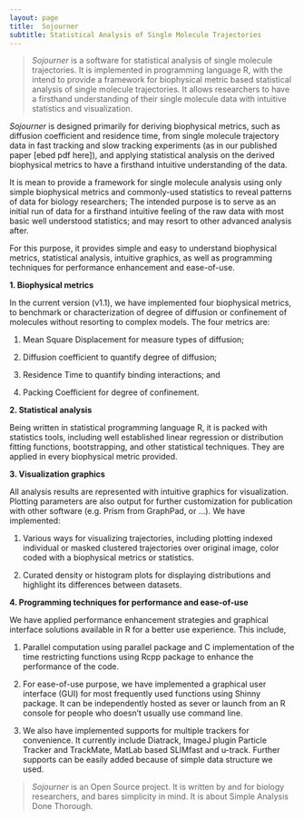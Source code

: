 ```yaml
---
layout: page
title:  Sojourner
subtitle: Statistical Analysis of Single Molecule Trajectories
---
```




> *Sojourner* is a software for statistical analysis of single molecule trajectories. It is implemented in programming language R, with the intend to provide a framework for biophysical metric based statistical analysis of single molecule trajectories. It allows researchers to have a firsthand understanding of their single molecule data with intuitive statistics and visualization.



*Sojourner* is designed primarily for deriving biophysical metrics, such as diffusion coefficient and residence time, from single molecule trajectory data in fast tracking and slow tracking experiments (as in our published paper [ebed pdf here]), and applying statistical analysis on the derived biophysical metrics to have a firsthand intuitive understanding of the data. 

It is mean to provide a framework for single molecule analysis using only simple biophysical metrics and commonly-used statistics to reveal patterns of data for biology researchers; The intended purpose is to serve as an initial run of data for a firsthand intuitive feeling of the raw data with most basic well understood statistics; and may resort to other advanced analysis after. 

For this purpose, it provides simple and easy to understand biophysical metrics, statistical analysis, intuitive graphics, as well as programming techniques for performance enhancement and ease-of-use. 

 

**1. Biophysical metrics**

In the current version (v1.1), we have implemented four biophysical metrics, to benchmark or characterization of degree of diffusion or confinement of molecules without resorting to complex models. The four metrics are: 

1)   Mean Square Displacement for measure types of diffusion; 

2)   Diffusion coefficient to quantify degree of diffusion; 

3)   Residence Time to quantify binding interactions; and 

4)   Packing Coefficient for degree of confinement.

 

**2. Statistical analysis**

Being written in statistical programming language R, it is packed with statistics tools, including well established linear regression or distribution fitting functions, bootstrapping, and other statistical techniques. They are applied in every biophysical metric provided. 

 

**3. Visualization graphics**

All analysis results are represented with intuitive graphics for visualization. Plotting parameters are also output for further customization for publication with other software (e.g. Prism from GraphPad, or …). We have implemented:

1)   Various ways for visualizing trajectories, including plotting indexed individual or masked clustered trajectories over original image, color coded with a biophysical metrics or statistics.

2)   Curated density or histogram plots for displaying distributions and highlight its differences between datasets. 

 

**4. Programming techniques for performance and ease-of-use**

We have applied performance enhancement strategies and graphical interface solutions available in R for a better use experience. This include, 

1)   Parallel computation using parallel package and C implementation of the time restricting functions using Rcpp package to enhance the performance of the code. 

2)   For ease-of-use purpose, we have implemented a graphical user interface (GUI) for most frequently used functions using Shinny package. It can be independently hosted as sever or launch from an R console for people who doesn’t usually use command line. 

3)   We also have implemented supports for multiple trackers for convenience. It currently include Diatrack, ImageJ plugin Particle Tracker and TrackMate, MatLab based SLIMfast and u-track.  Further supports can be easily added because of simple data structure we used. 

 

> *Sojourner* is an Open Source project. It is written by and for biology researchers, and bares simplicity in mind. It is about Simple Analysis Done Thorough. 







